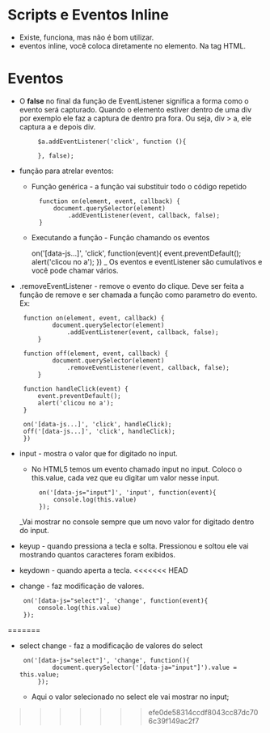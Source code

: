 # Scripts e Eventos Inline

 * Existe, funciona, mas não é bom utilizar.
 * eventos inline, você coloca diretamente no elemento. Na tag HTML.

# Eventos

 * O **false** no final da função de EventListener significa a forma como o evento será capturado. Quando o elemento estiver dentro de uma div por exemplo ele faz a captura de dentro pra fora. Ou seja, div > a, ele captura a e depois div.

            $a.addEventListener('click', function (){

            }, false);

 * função para atrelar eventos:

    - Função genérica - a função vai substituir todo o código repetido

            function on(element, event, callback) {
                document.querySelector(element)
                    .addEventListener(event, callback, false);
            }
    
    - Executando a função - Função chamando os eventos

        on('[data-js...]', 'click', function(event){
            event.preventDefault();
            alert('clicou no a');
        })
    _ Os eventos e eventListener são cumulativos e você pode chamar vários.

 * .removeEventListener - remove o evento do clique. Deve ser feita a função de remove e ser chamada a função como parametro do evento. Ex: 

        function on(element, event, callback) {
                document.querySelector(element)
                    .addEventListener(event, callback, false);
            }

        function off(element, event, callback) {
                document.querySelector(element)
                    .removeEventListener(event, callback, false);
            }

        function handleClick(event) {
            event.preventDefault();
            alert('clicou no a');
        }
        
        on('[data-js...]', 'click', handleClick);
        off('[data-js...]', 'click', handleClick);
        })

 * input - mostra o valor que for digitado no input.
    - No HTML5 temos um evento chamado input no input. Coloco o this.value, cada vez que eu digitar um valor nesse input.

            on('[data-js="input"]', 'input', function(event){
                console.log(this.value) 
            });

    _Vai mostrar no console sempre que um novo valor for digitado dentro do input.

 * keyup - quando pressiona a tecla e solta. Pressionou e soltou ele vai mostrando quantos caracteres foram exibidos.

 * keydown - quando aperta a tecla.
<<<<<<< HEAD
 * change - faz modificação de valores.

        on('[data-js="select"]', 'change', function(event){
            console.log(this.value) 
        });
=======

 * select change - faz a modificação de valores do select
    
        on('[data-js="select"]', 'change', function(){
                document.querySelector('[data-ja="input"]').value = this.value; 
            });

    - Aqui o valor selecionado no select ele vai mostrar no input;
>>>>>>> efe0de58314ccdf8043cc87dc706c39f149ac2f7
